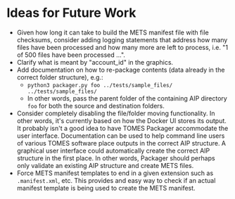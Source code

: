 # Ideas for Future Work

- Given how long it can take to build the METS manifest file with file checksums, consider adding logging statements that address how many files have been processed and how many more are left to process, i.e. "1 of 500 files have been processed ...".
- Clarify what is meant by "account_id" in the graphics.
- Add documentation on how to re-package contents (data already in the correct folder structure), e.g.:
	- `python3 packager.py foo ../tests/sample_files/ ../tests/sample_files/`
	- In other words, pass the parent folder of the containing AIP directory `foo` for both the source and destination folders.
- Consider completely disabling the file/folder moving functionality. In other words, it's currently based on how the Docker UI stores its output. It probably isn't a good idea to have TOMES Packager accommodate the user interface. Documentation can be used to help command line users of various TOMES software place outputs in the correct AIP structure. A graphical user interface could automatically create the correct AIP structure in the first place. In other words, Packager should perhaps only validate an existing AIP structure and create METS files.
- Force METS manifest templates to end in a given extension such as `.manifest.xml`, etc. This provides and easy way to check if an actual manifest template is being used to create the METS manifest.